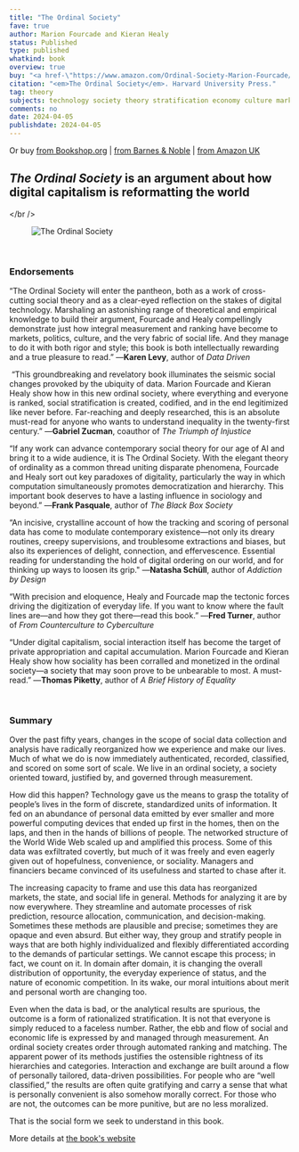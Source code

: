 ```yaml
---
title: "The Ordinal Society"
fave: true
author: Marion Fourcade and Kieran Healy
status: Published
type: published
whatkind: book
overview: true
buy: "<a href-\"https://www.amazon.com/Ordinal-Society-Marion-Fourcade/dp/0674971140\" style = \"background-color: #F99F46; border-radius: 5px; \">&nbsp;Buy on Amazon&nbsp;</a>"
citation: "<em>The Ordinal Society</em>. Harvard University Press."
tag: theory
subjects: technology society theory stratification economy culture markets
comments: no
date: 2024-04-05
publishdate: 2024-04-05
---
```


<p>Or buy <a class = "badge badge-small" href="https://bookshop.org/p/books/the-ordinal-society-marion-fourcade/20543470?ean=9780674971141">from Bookshop.org</a> | <a class = "badge badge-small" href = "https://www.barnesandnoble.com/w/the-ordinal-society-marion-fourcade/1143986891?ean=9780674971141"> from Barnes & Noble</a> | <a class = "badge badge-small" href="https://www.amazon.co.uk/Ordinal-Society-Marion-Fourcade/dp/0674971140">from Amazon UK</a></p>


<h2><em>The Ordinal Society</em> is an argument about how digital capitalism is reformatting the world</h2>

</br />

<p><figure><img src="http://kieranhealy.org/files/misc/tos_cover_1024.png" alt="The Ordinal Society"></figure></p>

<br />

### Endorsements

“The Ordinal Society will enter the pantheon, both as a work of cross-cutting social theory and as a clear-eyed reflection on the stakes of digital technology. Marshaling an astonishing range of theoretical and empirical knowledge to build their argument, Fourcade and Healy compellingly demonstrate just how integral measurement and ranking have become to markets, politics, culture, and the very fabric of social life. And they manage to do it with both rigor and style; this book is both intellectually rewarding and a true pleasure to read.” —**Karen Levy**, author of _Data Driven_


 “This groundbreaking and revelatory book illuminates the seismic social changes provoked by the ubiquity of data. Marion Fourcade and Kieran Healy show how in this new ordinal society, where everything and everyone is ranked, social stratification is created, codified, and in the end legitimized like never before. Far-reaching and deeply researched, this is an absolute must-read for anyone who wants to understand inequality in the twenty-first century.” —**Gabriel Zucman**, coauthor of _The Triumph of Injustice_


“If any work can advance contemporary social theory for our age of AI and bring it to a wide audience, it is The Ordinal Society. With the elegant theory of ordinality as a common thread uniting disparate phenomena, Fourcade and Healy sort out key paradoxes of digitality, particularly the way in which computation simultaneously promotes democratization and hierarchy. This important book deserves to have a lasting influence in sociology and beyond.” —**Frank Pasquale**, author of _The Black Box Society_

“An incisive, crystalline account of how the tracking and scoring of personal data has come to modulate contemporary existence—not only its dreary routines, creepy supervisions, and troublesome extractions and biases, but also its experiences of delight, connection, and effervescence. Essential reading for understanding the hold of digital ordering on our world, and for thinking up ways to loosen its grip." —**Natasha Schüll**, author of _Addiction by Design_
 

“With precision and eloquence, Healy and Fourcade map the tectonic forces driving the digitization of everyday life. If you want to know where the fault lines are—and how they got there—read this book.” —**Fred Turner**, author of _From Counterculture to Cyberculture_
 

“Under digital capitalism, social interaction itself has become the target of private appropriation and capital accumulation. Marion Fourcade and Kieran Healy show how sociality has been corralled and monetized in the ordinal society—a society that may soon prove to be unbearable to most. A must-read.” —**Thomas Piketty**, author of _A Brief History of Equality_

<br />

### Summary

Over the past fifty years, changes in the scope of social data collection and analysis have radically reorganized how we experience and make our lives. Much of what we do is now immediately authenticated, recorded, classified, and scored on some sort of scale. We live in an ordinal society, a society oriented toward, justified by, and governed through measurement. 


How did this happen? Technology gave us the means to grasp the totality of people’s lives in the form of discrete, standardized units of information. It fed on an abundance of personal data emitted by ever smaller and more powerful computing devices that ended up first in the homes, then on the laps, and then in the hands of billions of people. The networked structure of the World Wide Web scaled up and amplified this process. Some of this data was exfiltrated covertly, but much of it was freely and even eagerly given out of hopefulness, convenience, or sociality. Managers and financiers became convinced of its usefulness and started to chase after it. 

The increasing capacity to frame and use this data has reorganized markets, the state, and social life in general. Methods for analyzing it are by now everywhere. They streamline and automate processes of risk prediction, resource allocation, communication, and decision-making. Sometimes these methods are plausible and precise; sometimes they are opaque and even absurd. But either way, they group and stratify people in ways that are both highly individualized and flexibly differentiated according to the demands of particular settings. We cannot escape this process; in fact, we count on it. In domain after domain, it is changing the overall distribution of opportunity, the everyday experience of status, and the nature of economic competition. In its wake, our moral intuitions about merit and personal worth are changing too.

Even when the data is bad, or the analytical results are spurious, the outcome is a form of rationalized stratification. It is not that everyone is simply reduced to a faceless number. Rather, the ebb and flow of social and economic life is expressed by and managed through measurement. An ordinal society creates order through automated ranking and matching. The apparent power of its methods justifies the ostensible rightness of its hierarchies and categories. Interaction and exchange are built around a flow of personally tailored, data-driven possibilities. For people who are “well classified,” the results are often quite gratifying and carry a sense that what is personally convenient is also somehow morally correct. For those who are not, the outcomes can be more punitive, but are no less moralized.

That is the social form we seek to understand in this book.

More details at [the book's website](https://theordinalsociety.com)
